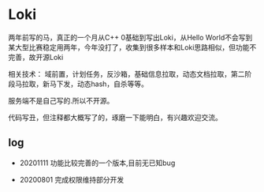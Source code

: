 # Loki

两年前写的马，真正的一个月从C++ 0基础到写出Loki，从Hello World不会写到某大型比赛稳定用两年，今年没打了，收集到很多样本和Loki思路相似，但功能不完善，故开源Loki

相关技术： 域前置，计划任务，反沙箱，基础信息拉取，动态文档拉取，第二阶段马拉取，新马下发，动态hash，自杀等等。

服务端不是自己写的.所以不开源。

代码写丑，但注释都大概写了的，琢磨一下能明白，有兴趣欢迎交流。

## log

* 20201111 功能比较完善的一个版本,目前无已知bug

* 20200801 完成权限维持部分开发 

